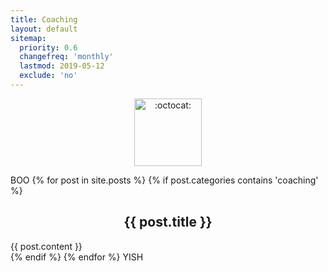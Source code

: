 ```yaml
---
title: Coaching
layout: default
sitemap:
  priority: 0.6
  changefreq: 'monthly'
  lastmod: 2019-05-12
  exclude: 'no'
---
```


<p align="center">
       <img class="emoji" title=":octocat:" alt=":octocat:" src="https://octodex.github.com/images/agendacat.png" height="108" width="108">
     </p>
 
BOO
{% for post in site.posts %}
  {% if post.categories contains 'coaching' %}
  <article>
    <h2 align = "center">
        {{ post.title }}
    </h2>
    {{ post.content }}
  </article>
  {% endif %}
{% endfor %}
YISH
